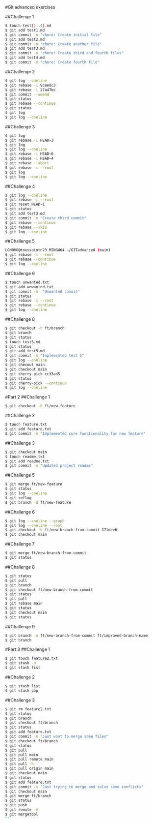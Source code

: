 #Git advanced exercises

##Challenge 1

```bash
$ touch test{1..4}.md
$ git add test1.md
$ git commit -m "chore: Create initial file"
$ git add test2.md
$ git commit -m "chore: Create another file"
$ git add test3.md
$ git commit -m "chore: Create third and fourth files"
$ git add test4.md
$ git commit -m "chore: Create fourth file"
```
##Challenge 2

```bash
$ git log --oneline
$ git rebase -i 9ceedc3
$ git rebase -i 27a47bc
$ git commit --amend
$ git status
$ git rebase --continue
$ git status
$ git log
$ git log --oneline
```

##Challenge 3

```bash
$ git log
$ git rebase -i HEAD~3
$ git log
$ git log --oneline
$ git rebase -i HEAD~6
$ git rebase -i HEAD~4
$ git rebase --abort
$ git rebase -i --root
$ git log
$ git log --oneline
```

##Challenge 4
```bash
$ git log --oneline
$ git rebase -i --root
$ git reset HEAD~1
$ git status
$ git add test3.md 
$ git commit -m "Create third commit"
$ git rebase --continue
$ git rebase --skip
$ git log --oneline
```

##Challenge 5
```bash
LONOVO@toussaintn23 MINGW64 ~/GITadvanced (main)
$ git rebase -i --root
$ git rebase --continue
$ git log --oneline
```
##Challenge 6
```bash
$ touch unwanted.txt
$ git add unwanted.txt 
$ git commit -m  "Unwanted commit"
$ git status
$ git rebase -i --root
$ git rebase --continue
$ git log --oneline
```

##Challenge 8
```bash
$ git checkout -b ft/branch
$ git branch
$ git status
$ touch test5.md
$ git status
$ git add test5.md 
$ git commit -m "Implemented test 5"
$ git log --oneline
$ git checout main
$ git checkout main
$ git cherry-pick cc33ad5
$ git status
$ git cherry-pick --continue
$ git log --oneline
```

#Part 2
##Challenge 1
```bash
$ git checkout -b ft/new-feature
```
##Challenge 2
```bash
$ touch feature.txt
$ git add feature.txt 
$ git commit -m "Implemented core functionality for new feature"
```
##Challenge 3
```bash
$ git checkout main
$ touch readme.txt
$ git add readme.txt
$ git commit -m "Updated project readme"
```
##Challenge 5
```bash
$ git merge ft/new-feature
$ git status
$ git log --oneline
$ git reflog
$ git branch -d ft/new-feature
```
##Challenge 6
```bash
$ git log --oneline --graph
$ git log --oneline --root
$ git checkout -b ft/new-branch-from-commit 171dee6
$ git checkout main
```

##Challenge 7
```bash
$ git merge ft/new-branch-from-commit
$ git status
```

##Challenge 8
```bash
$ git status
$ git pull
$ git branch
$ git checkout ft/new-branch-from-commit 
$ git status
$ git pull
$ git rebase main
$ git status
$ git checkout main
$ git status
```
##Challenge 9
```bash
$ git branch -m ft/new-branch-from-commit ft/improved-branch-name
$ git branch
```

#Part 3
##Challenge 1
```bash
$ git touch feature2.txt
$ git stash -u
$ git stash list
```
##Challenge 2
```bash
$ git stash list
$ git stash pop
```
##Challenge 3
```bash
$ git rm feature2.txt
$ git status
$ git branch
$ git checkout ft/branch 
$ git status
$ git add feature.txt 
$ git commit -m "Just want to merge some files"
$ git checkout ft/branch 
$ git status
$ git pull
$ git pull main
$ git pull remote main
$ git pull -h
$ git pull origin main
$ git checkout main
$ git status
$ git add feature.txt 
$ git commit -m "Just trying to merge and solve some conflicts"
$ git checkout main
$ git merge ft/branch 
$ git status
$ git push
$ git remote -v
$ git mergetool
``